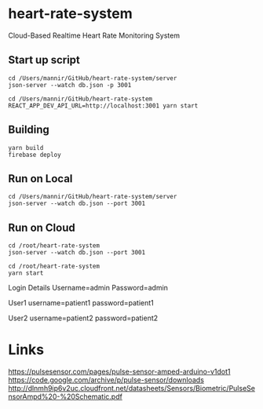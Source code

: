 # heart-rate-system
Cloud-Based Realtime Heart Rate Monitoring System

## Start up script
```
cd /Users/mannir/GitHub/heart-rate-system/server
json-server --watch db.json -p 3001

cd /Users/mannir/GitHub/heart-rate-system
REACT_APP_DEV_API_URL=http://localhost:3001 yarn start
```
## Building
```
yarn build
firebase deploy
```

## Run on Local
```
cd /Users/mannir/GitHub/heart-rate-system/server
json-server --watch db.json --port 3001
```

## Run on Cloud
```
cd /root/heart-rate-system
json-server --watch db.json --port 3001

cd /root/heart-rate-system
yarn start

```


Login Details
Username=admin
Password=admin

User1
username=patient1
password=patient1

User2
username=patient2
password=patient2

# Links
https://pulsesensor.com/pages/pulse-sensor-amped-arduino-v1dot1
https://code.google.com/archive/p/pulse-sensor/downloads
http://dlnmh9ip6v2uc.cloudfront.net/datasheets/Sensors/Biometric/PulseSensorAmpd%20-%20Schematic.pdf
